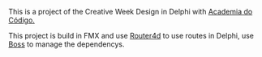 This is a project of the Creative Week Design in Delphi with [Academia do Código.](https://github.com/academiadocodigo)

This project  is build in FMX and use [Router4d](https://github.com/academiadocodigo/Router4Delphi) to use routes in Delphi, use [Boss](https://github.com/HashLoad/boss) to manage the dependencys.
